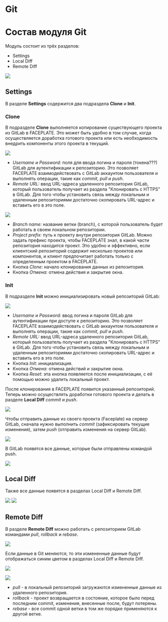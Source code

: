 # Git

# <a name="_jxpsleumsywp"></a>Состав модуля Git
Модуль состоит из трёх разделов:

- Settings
- Local Diff
- Remote Diff

![](Git.1.png)

## <a name="_vaom2j9ejntf"></a>Settings
В разделе **Settings** содержится два подраздела **Clone** и **Init**.
### <a name="_v7msrsbjcfxp"></a>Clone
В подразделе **Clone** выполняется копирование существующего проекта из GitLab в FACEPLATE. Это может быть удобно в том случае, когда осуществляется доработка готового проекта или есть необходимость внедрить компоненты этого проекта в текущий.

![](Git.2.png)

- *Username и Password:* поля для ввода логина и пароля (токена???) GitLab для аутентификации к репозиторию. Это позволяет FACEPLATE взаимодействовать с GitLab аккаунтом пользователя и выполнять операции, такие как *commit, pull и push*.
- *Remote URL:* ввод URL-адреса удаленного репозитория GitLab, который пользователь получает из раздела "Клонировать с HTTPS" в GitLab. Для того чтобы установить связь между локальным и удаленным репозиториями достаточно скопировать URL-адрес и вставить его в это поле.

![](Git.3.png)

- *Branch name:* название ветки (branch), с которой пользователь будет работать в своем локальном репозитории.
- *Project prefix:* путь к проекту внутри репозитория GitLab. Можно задать префикс проекта, чтобы FACEPLATE знал, в какой части репозитория находится проект. Это удобно и эффективно, если клиентский репозиторий содержит несколько проектов или компонентов, и клиент предпочитает работать только с определенным проектом в FACEPLATE.
- Кнопка *Clone*: начало клонирования данных из репозитория.
- Кнопка *Отмена*: отмена действия и закрытие окна.

### <a name="_k1hvowiz8ifw"></a>Init
В подразделе **Init** можно инициализировать новый репозиторий GitLab:

![](Git.4.png)

- *Username и Password:* ввод логина и пароля GitLab для аутентификации при доступе к репозиторию. Это позволяет FACEPLATE взаимодействовать с GitLab аккаунтом пользователя и выполнять операции, такие как *commit, pull* и *push*.
- *Remote URL:* ввод URL-адреса удаленного репозитория GitLab, который пользователь получает из раздела "Клонировать с HTTPS" в GitLab. Для того чтобы установить связь между локальным и удаленным репозиториями достаточно скопировать URL-адрес и вставить его в это поле.
- Кнопка *Init*: инициализация.
- Кнопка *Отмена*: отмена действий и закрытие окна.
- Кнопка *Reset*: эта кнопка появляется после инициализации, с её помощью можно удалить локальный проект.

После клонирования в FACEPLATE появится указанный репозиторий. Теперь можно осуществлять доработки готового проекта и делать в разделе **Local Diff** *commit* и *push*.

![](Git.5.png)

Чтобы отправить данные из своего проекта (Faceplate) на сервер GitLab, сначала нужно выполнить *commit* (зафиксировать текущие изменения), затем *push* (отправить изменения на сервер GitLab).

![](Git.6.png)

В GitLab появятся все данные, которые были отправлены командой push.

![](Git.7.png)

## <a name="_p53ovqmjn66e"></a>Local Diff
Также все данные появятся в разделах Local Diff и Remote Diff.

![](Git.8.png)                      ![](Git.9.png)


## <a name="_t924v8a3k5rs"></a>Remote Diff
В разделе **Remote Diff** можно работать с репозиторием GitLab командами *pull*, *rollback* и *rebase*.

![](Git.10.png)


Если данные в Git меняются, то эти измененные данные будут отображаться синим цветом в разделах Local Diff и Remote Diff.

![](Git.11.png)

![](Git.12.png)

- *pull* - в локальный репозиторий загружаются измененные данные из удаленного репозитория.
- *rollback* - проект возвращается в состояние, которое было перед последним commit, изменения, внесенные после, будут потеряны.
- *rebase* - все commit одной ветки в том же порядке применяются к другой ветке.
